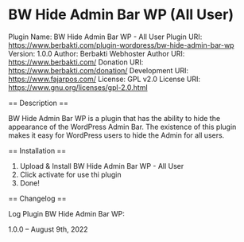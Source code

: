 # BW Hide Admin Bar WP (All User)

Plugin Name: BW Hide Admin Bar WP - All User
Plugin URI: https://www.berbakti.com/plugin-wordpress/bw-hide-admin-bar-wp
Version: 1.0.0
Author: Berbakti Webhoster
Author URI: https://www.berbakti.com/
Donation URI: https://www.berbakti.com/donation/
Development URI: https://www.fajarpos.com/
License: GPL v2.0
License URI: https://www.gnu.org/licenses/gpl-2.0.html

== Description ==

BW Hide Admin Bar WP is a plugin that has the ability to hide the appearance of the WordPress Admin Bar. The existence of this plugin makes it easy for WordPress users to hide the Admin for all users.

== Installation ==

1. Upload & Install BW Hide Admin Bar WP - All User
2. Click activate for use thi plugin
3. Done!

== Changelog ==

Log Plugin BW Hide Admin Bar WP:

1.0.0 – August 9th, 2022
